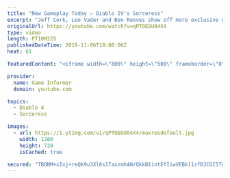 ```yaml
---
title: "New Gameplay Today – Diablo IV's Sorceress"
excerpt: "Jeff Cork, Leo Vader and Ben Reeves show off more exclusive gameplay of Diablo IV, which can be viewed without commentary at ..."
originalUrl: https://youtube.com/watch?v=qPTOEGU04X4
type: video
length: PT10M22S
publishedDateTime: 2019-11-06T18:00:06Z
heat: 61

featuredContent: "<iframe width=\"800\" height=\"500\" frameborder=\"0\" src=\"https://www.youtube.com/embed/qPTOEGU04X4\" allow=\"accelerometer; autoplay; encrypted-media; gyroscope; picture-in-picture\" allowfullscreen></iframe>"

provider:
  name: Game Informer
  domain: youtube.com

topics:
  - Diablo 4
  - Sorceress

images:
  - url: https://i.ytimg.com/vi/qPTOEGU04X4/maxresdefault.jpg
    width: 1280
    height: 720
    isCached: true

secured: "TBONM+xIxj+reQk9u3Xl6s1Taxzmh4H/QkkB1intEfIiwVEBkl1zfDJCGI5TghdK9yHnCgNwZ35vDhgNRRoNve/eioo1wNNoi1aYr/wrMt9FRHJwnZA6xM/HlejTDhkS0IObtlq3fuN283dfH7jGmin49bNO+2byMvPK2nX3cxvWO5IlYPJmRPmOXdGu9UdV7S/IlV5IZzrbvBhSOQiP3ksC8FkXs9hZ9jfUXyKbkfEbWYhgd28spLFR0bvBpC5lhiT2p7+phGsW7dn5n0mJO0X1KGBEo9Ef9A2o6v4epXfRZJPPAK/NSGEuGAbGtvpFFxJuOrr/ztVibcz2jqwrVMk3jrRMFSZXxsLfHYIeiLaSFBxHuf8tB3f+G9xgwAX2Cs0g7IImphXbn+0uWuCKaA2NoLEtGz2iwjLUaVcC2TeSoy71b0BKKETSs7Lk9WqL;hnQifRQOWsIodQjDkg42wg=="
---
```


